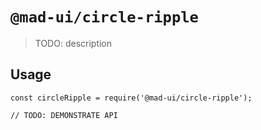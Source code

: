 # `@mad-ui/circle-ripple`

> TODO: description

## Usage

```
const circleRipple = require('@mad-ui/circle-ripple');

// TODO: DEMONSTRATE API
```
